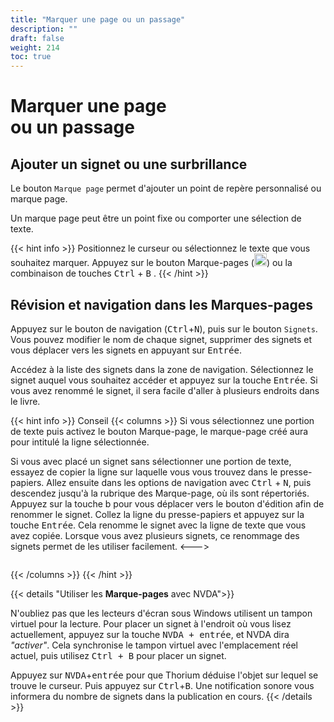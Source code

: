 ```yaml
---
title: "Marquer une page ou un passage"
description: ""
draft: false
weight: 214
toc: true
---
```

# Marquer une page <br/>ou un passage

## Ajouter un signet ou une surbrillance

Le bouton `Marque page` permet d'ajouter un point de repère personnalisé ou marque page. 

Un marque page peut être un point fixe ou comporter une sélection de texte. 

{{< hint info >}}
Positionnez le curseur ou sélectionnez le texte que vous souhaitez marquer. Appuyez sur le bouton Marque-pages (<img src="/thorium-reader-doc/images/icons/outline-bookmark-24px-grey.svg" alt="" width="20px">) ou la combinaison de touches  <kbd>Ctrl</kbd>  +  <kbd>B</kbd> . 
{{< /hint >}}

## Révision et navigation dans les Marques-pages 

Appuyez sur le bouton de navigation (<kbd>Ctrl</kbd>+<kbd>N</kbd>), puis sur le bouton `Signets`. Vous pouvez modifier le nom de chaque signet, supprimer des signets et vous déplacer vers les signets en appuyant sur <kbd>Entrée</kbd>.

Accédez à la liste des signets dans la zone de navigation. Sélectionnez le signet auquel vous souhaitez accéder et appuyez sur la touche <kbd>Entrée</kbd>. Si vous avez renommé le signet, il sera facile d'aller à plusieurs endroits dans le livre.


{{< hint info >}}
Conseil 
{{< columns >}}
Si vous sélectionnez une portion de texte puis activez le bouton Marque-page, le marque-page créé aura pour intitulé la ligne sélectionnée.

Si vous avec placé un signet sans sélectionner une portion de texte, essayez de copier la ligne sur laquelle vous vous trouvez dans le presse-papiers. Allez ensuite dans les options de navigation avec <kbd>Ctrl</kbd> + <kbd>N</kbd>, puis descendez jusqu'à la rubrique des Marque-page, où ils sont répertoriés. Appuyez sur la touche b pour vous déplacer vers le bouton d'édition afin de renommer le signet. Collez la ligne du presse-papiers et appuyez sur la touche <kbd>Entrée</kbd>. Cela renomme le signet avec la ligne de texte que vous avez copiée. Lorsque vous avez plusieurs signets, ce renommage des signets permet de les utiliser facilement.
<--->
<figure>
  <img src="/thorium-reader-doc/images/local-fr/thorium-marquePages.png" alt="">
  <figcaption class="icon">
  </figcaption>
</figure>
{{< /columns >}}
{{< /hint >}}

{{< details "Utiliser les **Marque-pages** avec NVDA">}}

N'oubliez pas que les lecteurs d'écran sous Windows utilisent un tampon virtuel pour la lecture. Pour placer un signet à l'endroit où vous lisez actuellement, appuyez sur la touche <kbd>NVDA + entrée</kbd>, et NVDA dira *"activer"*. Cela synchronise le tampon virtuel avec l'emplacement réel actuel, puis utilisez <kbd>Ctrl + B</kbd> pour placer un signet. 

Appuyez sur <kbd>NVDA</kbd>+<kbd>entrée</kbd> pour que Thorium déduise l'objet sur lequel se trouve le curseur. Puis appuyez sur <kbd>Ctrl</kbd>+<kbd>B</kbd>. Une notification sonore vous informera du nombre de signets dans la publication en cours.
{{< /details >}}


